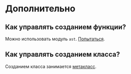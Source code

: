 # Дополнительно

## Как управлять созданием функции?

Можно использовать модуль `ast`. [Попытаться](https://docs.python.org/3/library/ast.html).

## Как управлять созданием класса?

Созданием класса занимается [метакласс](https://docs.python.org/3/reference/datamodel.html#metaclasses).
